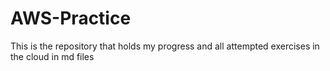 # AWS-Practice
This is the repository that holds my progress and all attempted exercises in the cloud in md files
